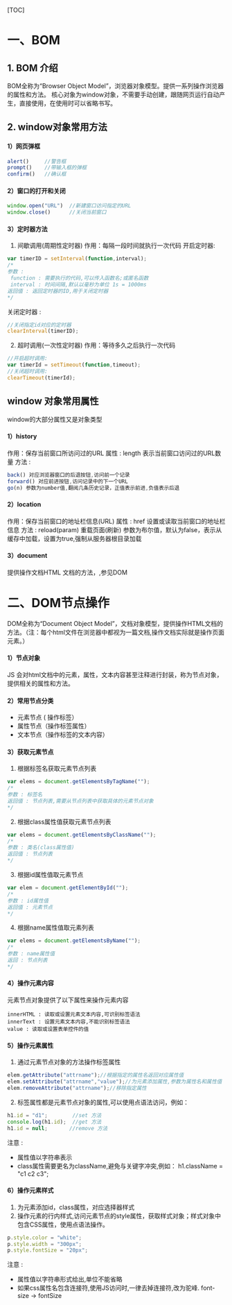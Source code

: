 [TOC]
# 一、BOM
## 1. BOM 介绍 
BOM全称为“Browser Object Model”，浏览器对象模型。提供一系列操作浏览器的属性和方法。
核心对象为window对象，不需要手动创建，跟随网页运行自动产生，直接使用，在使用时可以省略书写。
## 2.  window对象常用方法
#### 1）网页弹框
```javascript
alert()		//警告框
prompt()	//带输入框的弹框
confirm()	//确认框
```
#### 2）窗口的打开和关闭
```javascript
window.open("URL")	//新建窗口访问指定的URL
window.close()		//关闭当前窗口
```
#### 3）定时器方法
1. 间歇调用(周期性定时器)
   作用：每隔一段时间就执行一次代码
   开启定时器:
```javascript
var timerID = setInterval(function,interval);
/*
参数 :
 function : 需要执行的代码,可以传入函数名;或匿名函数
 interval : 时间间隔,默认以毫秒为单位 1s = 1000ms
返回值 : 返回定时器的ID,用于关闭定时器
*/
```
   关闭定时器 :
```javascript
//关闭指定id对应的定时器
clearInterval(timerID);
```
2. 超时调用(一次性定时器)
   作用：等待多久之后执行一次代码
```javascript
//开启超时调用:
var timerId = setTimeout(function,timeout);
//关闭超时调用:
clearTimeout(timerId);
```
## window 对象常用属性
window的大部分属性又是对象类型
#### 1）history
作用：保存当前窗口所访问过的URL
属性 : 
	length 表示当前窗口访问过的URL数量
方法 :
```Javascript
back() 对应浏览器窗口的后退按钮,访问前一个记录
forward() 对应前进按钮,访问记录中的下一个URL
go(n) 参数为number值,翻阅几条历史记录，正值表示前进,负值表示后退
```
#### 2）location
作用：保存当前窗口的地址栏信息(URL)
属性 :
    href 设置或读取当前窗口的地址栏信息
方法 :
    reload(param) 重载页面(刷新)
    参数为布尔值，默认为false，表示从缓存中加载，设置为true,强制从服务器根目录加载
#### 3）document
提供操作文档HTML 文档的方法，,参见DOM

# 二、DOM节点操作
DOM全称为“Document Object Model”，文档对象模型，提供操作HTML文档的方法。（注：每个html文件在浏览器中都视为一篇文档,操作文档实际就是操作页面元素。）
#### 1）节点对象
JS 会对html文档中的元素，属性，文本内容甚至注释进行封装，称为节点对象，提供相关的属性和方法。
#### 2）常用节点分类
+ 元素节点   ( 操作标签）
+ 属性节点（操作标签属性）
+ 文本节点（操作标签的文本内容）
#### 3）获取元素节点
1. 根据标签名获取元素节点列表
```javascript
var elems = document.getElementsByTagName("");
/*
参数 : 标签名
返回值 : 节点列表,需要从节点列表中获取具体的元素节点对象
*/
```
2. 根据class属性值获取元素节点列表
```JavaScript
var elems = document.getElementsByClassName("");
/*
参数 : 类名(class属性值)
返回值 : 节点列表
*/
```
3. 根据id属性值取元素节点
```javascript
var elem = document.getElementById("");
/*
参数 : id属性值
返回值 : 元素节点
*/
```
4. 根据name属性值取元素列表
```javascript
var elems = document.getElementsByName("");
/*
参数 : name属性值
返回 : 节点列表
*/
```
#### 4）操作元素内容
元素节点对象提供了以下属性来操作元素内容
```
innerHTML : 读取或设置元素文本内容,可识别标签语法
innerText : 设置元素文本内容,不能识别标签语法
value : 读取或设置表单控件的值
```
#### 5）操作元素属性
1. 通过元素节点对象的方法操作标签属性
```javascript
elem.getAttribute("attrname");//根据指定的属性名返回对应属性值
elem.setAttribute("attrname","value");//为元素添加属性,参数为属性名和属性值
elem.removeAttribute("attrname");//移除指定属性
```
2. 标签属性都是元素节点对象的属性,可以使用点语法访问，例如：
```javascript
h1.id = "d1"; 		 //set 方法
console.log(h1.id);  //get 方法
h1.id = null;		//remove 方法
```
注意 :
+ 属性值以字符串表示
+ class属性需要更名为className,避免与关键字冲突,例如：
   h1.className = "c1 c2 c3";

#### 6）操作元素样式
1. 为元素添加id，class属性，对应选择器样式
2. 操作元素的行内样式,访问元素节点的style属性，获取样式对象；样式对象中包含CSS属性，使用点语法操作。
```javascript
p.style.color = "white";
p.style.width = "300px";
p.style.fontSize = "20px";
```
注意 :
+ 属性值以字符串形式给出,单位不能省略
+ 如果css属性名包含连接符,使用JS访问时,一律去掉连接符,改为驼峰. font-size -> fontSize